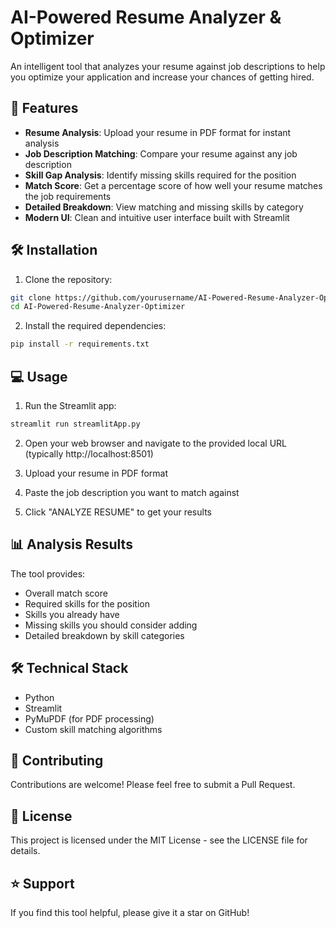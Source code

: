 # AI-Powered Resume Analyzer & Optimizer

An intelligent tool that analyzes your resume against job descriptions to help you optimize your application and increase your chances of getting hired.

## 🚀 Features

- **Resume Analysis**: Upload your resume in PDF format for instant analysis
- **Job Description Matching**: Compare your resume against any job description
- **Skill Gap Analysis**: Identify missing skills required for the position
- **Match Score**: Get a percentage score of how well your resume matches the job requirements
- **Detailed Breakdown**: View matching and missing skills by category
- **Modern UI**: Clean and intuitive user interface built with Streamlit

## 🛠️ Installation

1. Clone the repository:

```bash
git clone https://github.com/yourusername/AI-Powered-Resume-Analyzer-Optimizer.git
cd AI-Powered-Resume-Analyzer-Optimizer
```

2. Install the required dependencies:

```bash
pip install -r requirements.txt
```

## 💻 Usage

1. Run the Streamlit app:

```bash
streamlit run streamlitApp.py
```

2. Open your web browser and navigate to the provided local URL (typically http://localhost:8501)

3. Upload your resume in PDF format

4. Paste the job description you want to match against

5. Click "ANALYZE RESUME" to get your results

## 📊 Analysis Results

The tool provides:

- Overall match score
- Required skills for the position
- Skills you already have
- Missing skills you should consider adding
- Detailed breakdown by skill categories

## 🛠️ Technical Stack

- Python
- Streamlit
- PyMuPDF (for PDF processing)
- Custom skill matching algorithms

## 🤝 Contributing

Contributions are welcome! Please feel free to submit a Pull Request.

## 📝 License

This project is licensed under the MIT License - see the LICENSE file for details.

## ⭐ Support

If you find this tool helpful, please give it a star on GitHub!
